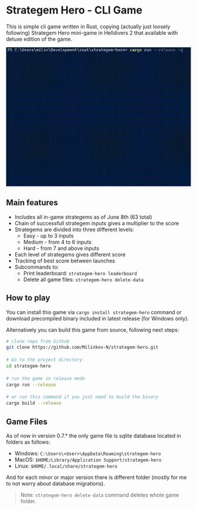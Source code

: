 # Strategem Hero - CLI Game

This is simple cli game written in Rust, copying (actually just loosely following) Strategem Hero mini-game in Helldivers 2 that available with deluxe edition of the game.

![Demo GIF](./misc/demo.gif)

## Main features

- Includes all in-game strategems as of June 8th (63 total)
- Chain of successfull strategem inputs gives a multiplier to the score
- Strategems are divided into three different levels:
  - Easy - up to 3 inputs
  - Medium - from 4 to 6 inputs
  - Hard - from 7 and above inputs
- Each level of strategems gives different score
- Tracking of best score between launches
- Subcommands to:
  - Print leaderboard: `strategem-hero leaderboard`
  - Delete all game files: `strategem-hero delete-data`

## How to play

You can install this game via `cargo install strategem-hero` command or download precompiled binary included in latest release (for Windows only).

Alternatively you can build this game from source, following next steps:

```sh
# clone repo from Github
git clone https://github.com/Milinkov-N/strategem-hero.git

# Go to the project directory
cd strategem-hero

# run the game in release mode
cargo run --release

# or run this command if you just need to build the binary
cargo build --release
```

## Game Files

As of now in version 0.7.\* the only game file is sqlite database located in
folders as follows:

- Windows: `C:\Users\<User>\AppData\Roaming\strategem-hero`
- MacOS: `$HOME/Library/Application Support/strategem-hero`
- Linux: `$HOME/.local/share/strategem-hero`

And for each minor or major version there is different folder (mostly for me to not worry about database migrations).

> Note: `strategem-hero delete-data` command deletes whole game folder.
